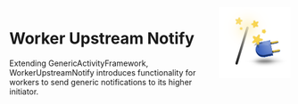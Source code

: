 <img src="Resources/Icon128.png" align="right" width="128px">

# Worker Upstream Notify

Extending GenericActivityFramework, WorkerUpstreamNotify introduces functionality for workers to send generic notifications to its higher initiator.
